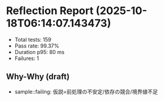 # Reflection Report (2025-10-18T06:14:07.143473)

- Total tests: 159
- Pass rate: 99.37%
- Duration p95: 80 ms
- Failures: 1

## Why-Why (draft)
- sample::failing: 仮説=前処理の不安定/依存の競合/境界値不足
